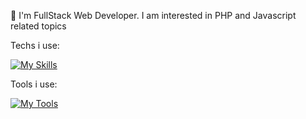 🌱 I'm FullStack Web Developer. I am interested in PHP and Javascript related topics

Techs i use: 

[![My Skills](https://skillicons.dev/icons?i=js,html,css,java,php,laravel,react,vue,express,mongodb,bootstrap,firebase,jquery)](https://skillicons.dev)


Tools i use:

[![My Tools](https://skillicons.dev/icons?i=bash,figma,git,github,heroku,linux&perline=3)](https://skillicons.dev)
